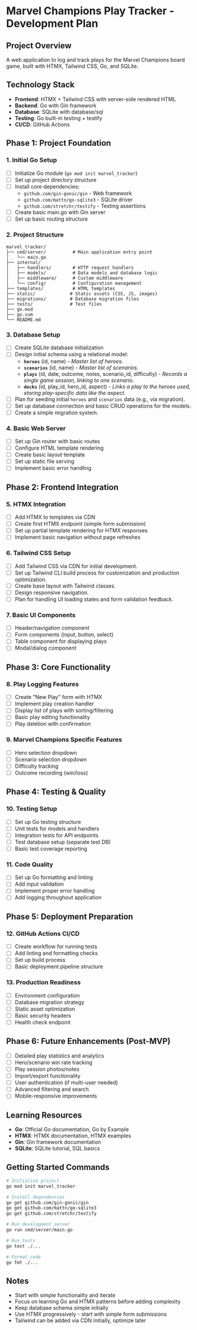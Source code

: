 # Marvel Champions Play Tracker - Development Plan

## Project Overview

A web application to log and track plays for the Marvel Champions board game, built with HTMX, Tailwind CSS, Go, and SQLite.

## Technology Stack

- **Frontend**: HTMX + Tailwind CSS with server-side rendered HTML
- **Backend**: Go with Gin framework
- **Database**: SQLite with database/sql
- **Testing**: Go built-in testing + testify
- **CI/CD**: GitHub Actions

## Phase 1: Project Foundation

### 1. Initial Go Setup

- [ ] Initialize Go module (`go mod init marvel_tracker`)
- [ ] Set up project directory structure
- [ ] Install core dependencies:
  - `github.com/gin-gonic/gin` - Web framework
  - `github.com/mattn/go-sqlite3` - SQLite driver
  - `github.com/stretchr/testify` - Testing assertions
- [ ] Create basic main.go with Gin server
- [ ] Set up basic routing structure

### 2. Project Structure

```
marvel_tracker/
├── cmd/server/          # Main application entry point
│   └── main.go
├── internal/
│   ├── handlers/        # HTTP request handlers
│   ├── models/          # Data models and database logic
│   ├── middleware/      # Custom middleware
│   └── config/          # Configuration management
├── templates/           # HTML templates
├── static/             # Static assets (CSS, JS, images)
├── migrations/         # Database migration files
├── tests/              # Test files
├── go.mod
├── go.sum
└── README.md
```

### 3. Database Setup

- [ ] Create SQLite database initialization
- [ ] Design initial schema using a relational model:
  - **`heroes`** (id, name) - _Master list of heroes._
  - **`scenarios`** (id, name) - _Master list of scenarios._
  - **`plays`** (id, date, outcome, notes, scenario_id, difficulty) - _Records a single game session, linking to one scenario._
  - **`decks`** (id, play_id, hero_id, aspect) - _Links a play to the heroes used, storing play-specific data like the aspect._
- [ ] Plan for seeding initial `heroes` and `scenarios` data (e.g., via migration).
- [ ] Set up database connection and basic CRUD operations for the models.
- [ ] Create a simple migration system.

### 4. Basic Web Server

- [ ] Set up Gin router with basic routes
- [ ] Configure HTML template rendering
- [ ] Create basic layout template
- [ ] Set up static file serving
- [ ] Implement basic error handling

## Phase 2: Frontend Integration

### 5. HTMX Integration

- [ ] Add HTMX to templates via CDN
- [ ] Create first HTMX endpoint (simple form submission)
- [ ] Set up partial template rendering for HTMX responses
- [ ] Implement basic navigation without page refreshes

### 6. Tailwind CSS Setup

- [ ] Add Tailwind CSS via CDN for initial development.
- [ ] Set up Tailwind CLI build process for customization and production optimization.
- [ ] Create base layout with Tailwind classes.
- [ ] Design responsive navigation.
- [ ] Plan for handling UI loading states and form validation feedback.

### 7. Basic UI Components

- [ ] Header/navigation component
- [ ] Form components (input, button, select)
- [ ] Table component for displaying plays
- [ ] Modal/dialog component

## Phase 3: Core Functionality

### 8. Play Logging Features

- [ ] Create "New Play" form with HTMX
- [ ] Implement play creation handler
- [ ] Display list of plays with sorting/filtering
- [ ] Basic play editing functionality
- [ ] Play deletion with confirmation

### 9. Marvel Champions Specific Features

- [ ] Hero selection dropdown
- [ ] Scenario selection dropdown
- [ ] Difficulty tracking
- [ ] Outcome recording (win/loss)

## Phase 4: Testing & Quality

### 10. Testing Setup

- [ ] Set up Go testing structure
- [ ] Unit tests for models and handlers
- [ ] Integration tests for API endpoints
- [ ] Test database setup (separate test DB)
- [ ] Basic test coverage reporting

### 11. Code Quality

- [ ] Set up Go formatting and linting
- [ ] Add input validation
- [ ] Implement proper error handling
- [ ] Add logging throughout application

## Phase 5: Deployment Preparation

### 12. GitHub Actions CI/CD

- [ ] Create workflow for running tests
- [ ] Add linting and formatting checks
- [ ] Set up build process
- [ ] Basic deployment pipeline structure

### 13. Production Readiness

- [ ] Environment configuration
- [ ] Database migration strategy
- [ ] Static asset optimization
- [ ] Basic security headers
- [ ] Health check endpoint

## Phase 6: Future Enhancements (Post-MVP)

- [ ] Detailed play statistics and analytics
- [ ] Hero/scenario win rate tracking
- [ ] Play session photos/notes
- [ ] Import/export functionality
- [ ] User authentication (if multi-user needed)
- [ ] Advanced filtering and search
- [ ] Mobile-responsive improvements

## Learning Resources

- **Go**: Official Go documentation, Go by Example
- **HTMX**: HTMX documentation, HTMX examples
- **Gin**: Gin framework documentation
- **SQLite**: SQLite tutorial, SQL basics

## Getting Started Commands

```bash
# Initialize project
go mod init marvel_tracker

# Install dependencies
go get github.com/gin-gonic/gin
go get github.com/mattn/go-sqlite3
go get github.com/stretchr/testify

# Run development server
go run cmd/server/main.go

# Run tests
go test ./...

# Format code
go fmt ./...
```

## Notes

- Start with simple functionality and iterate
- Focus on learning Go and HTMX patterns before adding complexity
- Keep database schema simple initially
- Use HTMX progressively - start with simple form submissions
- Tailwind can be added via CDN initially, optimize later
